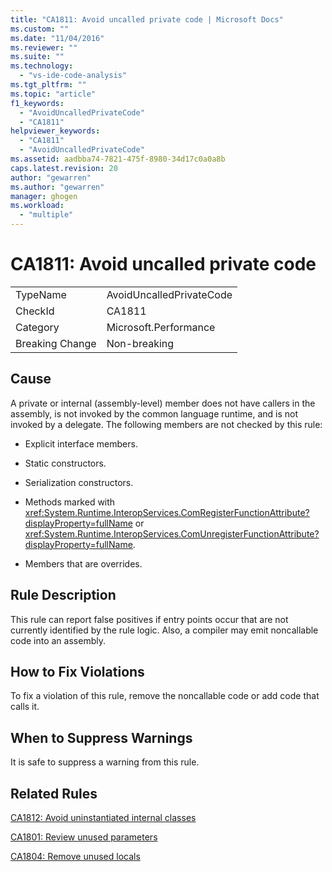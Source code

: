 ```yaml
---
title: "CA1811: Avoid uncalled private code | Microsoft Docs"
ms.custom: ""
ms.date: "11/04/2016"
ms.reviewer: ""
ms.suite: ""
ms.technology: 
  - "vs-ide-code-analysis"
ms.tgt_pltfrm: ""
ms.topic: "article"
f1_keywords: 
  - "AvoidUncalledPrivateCode"
  - "CA1811"
helpviewer_keywords: 
  - "CA1811"
  - "AvoidUncalledPrivateCode"
ms.assetid: aadbba74-7821-475f-8980-34d17c0a0a8b
caps.latest.revision: 20
author: "gewarren"
ms.author: "gewarren"
manager: ghogen
ms.workload: 
  - "multiple"
---
```

# CA1811: Avoid uncalled private code
|||  
|-|-|  
|TypeName|AvoidUncalledPrivateCode|  
|CheckId|CA1811|  
|Category|Microsoft.Performance|  
|Breaking Change|Non-breaking|  
  
## Cause  
 A private or internal (assembly-level) member does not have callers in the assembly, is not invoked by the common language runtime, and is not invoked by a delegate. The following members are not checked by this rule:  
  
-   Explicit interface members.  
  
-   Static constructors.  
  
-   Serialization constructors.  
  
-   Methods marked with <xref:System.Runtime.InteropServices.ComRegisterFunctionAttribute?displayProperty=fullName> or <xref:System.Runtime.InteropServices.ComUnregisterFunctionAttribute?displayProperty=fullName>.  
  
-   Members that are overrides.  
  
## Rule Description  
 This rule can report false positives if entry points occur that are not currently identified by the rule logic. Also, a compiler may emit noncallable code into an assembly.  
  
## How to Fix Violations  
 To fix a violation of this rule, remove the noncallable code or add code that calls it.  
  
## When to Suppress Warnings  
 It is safe to suppress a warning from this rule.  
  
## Related Rules  
 [CA1812: Avoid uninstantiated internal classes](../code-quality/ca1812-avoid-uninstantiated-internal-classes.md)  
  
 [CA1801: Review unused parameters](../code-quality/ca1801-review-unused-parameters.md)  
  
 [CA1804: Remove unused locals](../code-quality/ca1804-remove-unused-locals.md)